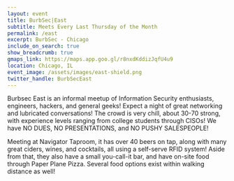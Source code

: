 ```yaml
---
layout: event
title: BurbSec|East
subtitle: Meets Every Last Thursday of the Month
permalink: /east
excerpt: BurbSec - Chicago
include_on_search: true
show_breadcrumb: true
gmaps_link: https://maps.app.goo.gl/r8nxdKddizJqfU4u9
location: Chicago, IL
event_image: /assets/images/east-shield.png
twitter_handle: BurbSecEast
---
```


Burbsec East is an informal meetup of Information Security enthusiasts,
engineers, hackers, and general geeks! Expect a night of great networking and
lubricated conversations! The crowd is very chill, about 30-70 strong, with
experience levels ranging from college students through CISOs! We have NO
DUES, NO PRESENTATIONS, and NO PUSHY SALESPEOPLE!

Meeting at Navigator Taproom, it has over 40 beers on tap, along
with many great ciders, wines, and cocktails, all using a self-serve RFID
system! Aside from that, they also have a small you-call-it bar, and have on-site food through Paper Plane Pizza. Several food options exist within walking distance as well!
